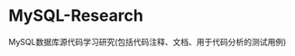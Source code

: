 MySQL-Research
==============

MySQL数据库源代码学习研究(包括代码注释、文档、用于代码分析的测试用例)

<div align="center"><jpg width="300px" src="https://img-my.csdn.net/uploads/201301/07/1357555455_3493.JPG"></jpg></div>
